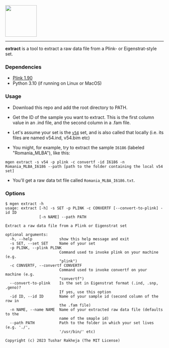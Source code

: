 <img src="https://github.com/TusharRakheja/mgen/raw/main/extract/title.png" width="auto" height="100px" />

___

**extract** is a tool to extract a raw data file from a Plink- or Eigenstrat-style set.

### Dependencies

- [Plink 1.90](https://www.cog-genomics.org/plink2/)
- Python 3.10 (if running on Linux or MacOS)

### Usage

- Download this repo and add the root directory to PATH.

- Get the ID of the sample you want to extract. This is the first column value in an .ind file, and the second column in a .fam file.

- Let's assume your set is the [`v54`](https://reichdata.hms.harvard.edu/pub/datasets/amh_repo/curated_releases/V54/V54.1.p1/SHARE/public.dir/) set, and is also called that locally (i.e. its files are named v54.ind, v54.bim etc)

- You might, for example, try to extract the sample `I6186` (labeled "Romania_MLBA"), like this:
```
mgen extract -s v54 -p plink -c convertf -id I6186 -n Romania_MLBA_I6186 --path [path to the folder containing the local v54 set]
```

- You'll get a raw data txt file called `Romania_MLBA_I6186.txt`.

### Options

```
$ mgen extract -h
usage: extract [-h] -s SET -p PLINK -c CONVERTF [--convert-to-plink] -id ID
               [-n NAME] --path PATH

Extract a raw data file from a Plink or Eigenstrat set

optional arguments:
  -h, --help            show this help message and exit
  -s SET, --set SET     Name of your set
  -p PLINK, --plink PLINK
                        Command used to invoke plink on your machine (e.g.
                        "plink")
  -c CONVERTF, --convertf CONVERTF
                        Command used to invoke convertf on your machine (e.g.
                        "convertf")
  --convert-to-plink    Is the set in Eigenstrat format (.ind, .snp, .geno)?
                        If yes, use this option
  -id ID, --id ID       Name of your sample id (second column of the row in
                        the .fam file)
  -n NAME, --name NAME  Name of your extracted raw data file (defaults to the
                        name of the smaple id)
  --path PATH           Path to the folder in which your set lives (e.g. './',
                        '/usr/bin/' etc)

Copyright (c) 2023 Tushar Rakheja (The MIT License)
```

